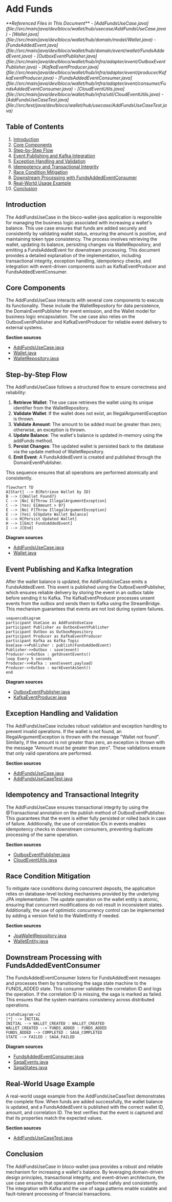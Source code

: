 # Add Funds

<cite>
**Referenced Files in This Document**   
- [AddFundsUseCase.java](file://src/main/java/dev/bloco/wallet/hub/usecase/AddFundsUseCase.java)
- [Wallet.java](file://src/main/java/dev/bloco/wallet/hub/domain/model/Wallet.java)
- [FundsAddedEvent.java](file://src/main/java/dev/bloco/wallet/hub/domain/event/wallet/FundsAddedEvent.java)
- [OutboxEventPublisher.java](file://src/main/java/dev/bloco/wallet/hub/infra/adapter/event/OutboxEventPublisher.java)
- [KafkaEventProducer.java](file://src/main/java/dev/bloco/wallet/hub/infra/adapter/event/producer/KafkaEventProducer.java)
- [FundsAddedEventConsumer.java](file://src/main/java/dev/bloco/wallet/hub/infra/adapter/event/consumer/FundsAddedEventConsumer.java)
- [CloudEventUtils.java](file://src/main/java/dev/bloco/wallet/hub/infra/util/CloudEventUtils.java)
- [AddFundsUseCaseTest.java](file://src/test/java/dev/bloco/wallet/hub/usecase/AddFundsUseCaseTest.java)
</cite>

## Table of Contents
1. [Introduction](#introduction)
2. [Core Components](#core-components)
3. [Step-by-Step Flow](#step-by-step-flow)
4. [Event Publishing and Kafka Integration](#event-publishing-and-kafka-integration)
5. [Exception Handling and Validation](#exception-handling-and-validation)
6. [Idempotency and Transactional Integrity](#idempotency-and-transactional-integrity)
7. [Race Condition Mitigation](#race-condition-mitigation)
8. [Downstream Processing with FundsAddedEventConsumer](#downstream-processing-with-fundsaddedeventconsumer)
9. [Real-World Usage Example](#real-world-usage-example)
10. [Conclusion](#conclusion)

## Introduction
The AddFundsUseCase in the bloco-wallet-java application is responsible for managing the business logic associated with increasing a wallet's balance. This use case ensures that funds are added securely and consistently by validating wallet status, ensuring the amount is positive, and maintaining token type consistency. The process involves retrieving the wallet, updating its balance, persisting changes via WalletRepository, and emitting a FundsAddedEvent for downstream processing. This document provides a detailed explanation of the implementation, including transactional integrity, exception handling, idempotency checks, and integration with event-driven components such as KafkaEventProducer and FundsAddedEventConsumer.

## Core Components

The AddFundsUseCase interacts with several core components to execute its functionality. These include the WalletRepository for data persistence, the DomainEventPublisher for event emission, and the Wallet model for business logic encapsulation. The use case also relies on the OutboxEventPublisher and KafkaEventProducer for reliable event delivery to external systems.

**Section sources**
- [AddFundsUseCase.java](file://src/main/java/dev/bloco/wallet/hub/usecase/AddFundsUseCase.java#L1-L59)
- [Wallet.java](file://src/main/java/dev/bloco/wallet/hub/domain/model/Wallet.java#L23-L121)
- [WalletRepository.java](file://src/main/java/dev/bloco/wallet/hub/domain/gateway/WalletRepository.java#L17-L32)

## Step-by-Step Flow

The AddFundsUseCase follows a structured flow to ensure correctness and reliability:

1. **Retrieve Wallet**: The use case retrieves the wallet using its unique identifier from the WalletRepository.
2. **Validate Wallet**: If the wallet does not exist, an IllegalArgumentException is thrown.
3. **Validate Amount**: The amount to be added must be greater than zero; otherwise, an exception is thrown.
4. **Update Balance**: The wallet's balance is updated in-memory using the addFunds method.
5. **Persist Changes**: The updated wallet is persisted back to the database via the update method of WalletRepository.
6. **Emit Event**: A FundsAddedEvent is created and published through the DomainEventPublisher.

This sequence ensures that all operations are performed atomically and consistently.

```mermaid
flowchart TD
A[Start] --> B[Retrieve Wallet by ID]
B --> C{Wallet Found?}
C --> |No| D[Throw IllegalArgumentException]
C --> |Yes| E{Amount > 0?}
E --> |No| F[Throw IllegalArgumentException]
E --> |Yes| G[Update Wallet Balance]
G --> H[Persist Updated Wallet]
H --> I[Emit FundsAddedEvent]
I --> J[End]
```

**Diagram sources**
- [AddFundsUseCase.java](file://src/main/java/dev/bloco/wallet/hub/usecase/AddFundsUseCase.java#L1-L59)
- [Wallet.java](file://src/main/java/dev/bloco/wallet/hub/domain/model/Wallet.java#L95-L101)

## Event Publishing and Kafka Integration

After the wallet balance is updated, the AddFundsUseCase emits a FundsAddedEvent. This event is published using the OutboxEventPublisher, which ensures reliable delivery by storing the event in an outbox table before sending it to Kafka. The KafkaEventProducer processes unsent events from the outbox and sends them to Kafka using the StreamBridge. This mechanism guarantees that events are not lost during system failures.

```mermaid
sequenceDiagram
participant UseCase as AddFundsUseCase
participant Publisher as OutboxEventPublisher
participant Outbox as OutboxRepository
participant Producer as KafkaEventProducer
participant Kafka as Kafka Topic
UseCase->>Publisher : publish(FundsAddedEvent)
Publisher->>Outbox : save(event)
Producer->>Outbox : getUnsentEvents()
loop Every 5 seconds
Producer->>Kafka : send(event.payload)
Producer->>Outbox : markEventAsSent()
end
```

**Diagram sources**
- [OutboxEventPublisher.java](file://src/main/java/dev/bloco/wallet/hub/infra/adapter/event/OutboxEventPublisher.java#L61-L73)
- [KafkaEventProducer.java](file://src/main/java/dev/bloco/wallet/hub/infra/adapter/event/producer/KafkaEventProducer.java#L144-L150)

## Exception Handling and Validation

The AddFundsUseCase includes robust validation and exception handling to prevent invalid operations. If the wallet is not found, an IllegalArgumentException is thrown with the message "Wallet not found". Similarly, if the amount is not greater than zero, an exception is thrown with the message "Amount must be greater than zero". These validations ensure that only valid operations are performed.

**Section sources**
- [AddFundsUseCase.java](file://src/main/java/dev/bloco/wallet/hub/usecase/AddFundsUseCase.java#L1-L59)
- [AddFundsUseCaseTest.java](file://src/test/java/dev/bloco/wallet/hub/usecase/AddFundsUseCaseTest.java#L61-L100)

## Idempotency and Transactional Integrity

The AddFundsUseCase ensures transactional integrity by using the @Transactional annotation on the publish method of OutboxEventPublisher. This guarantees that the event is either fully persisted or rolled back in case of failure. Additionally, the use of correlation IDs in events enables idempotency checks in downstream consumers, preventing duplicate processing of the same operation.

**Section sources**
- [OutboxEventPublisher.java](file://src/main/java/dev/bloco/wallet/hub/infra/adapter/event/OutboxEventPublisher.java#L61-L73)
- [CloudEventUtils.java](file://src/main/java/dev/bloco/wallet/hub/infra/util/CloudEventUtils.java#L45-L53)

## Race Condition Mitigation

To mitigate race conditions during concurrent deposits, the application relies on database-level locking mechanisms provided by the underlying JPA implementation. The update operation on the wallet entity is atomic, ensuring that concurrent modifications do not result in inconsistent states. Additionally, the use of optimistic concurrency control can be implemented by adding a version field to the WalletEntity if needed.

**Section sources**
- [JpaWalletRepository.java](file://src/main/java/dev/bloco/wallet/hub/infra/provider/data/repository/JpaWalletRepository.java#L87-L91)
- [WalletEntity.java](file://src/main/java/dev/bloco/wallet/hub/infra/provider/data/entity/WalletEntity.java)

## Downstream Processing with FundsAddedEventConsumer

The FundsAddedEventConsumer listens for FundsAddedEvent messages and processes them by transitioning the saga state machine to the FUNDS_ADDED state. This consumer validates the correlation ID and logs the operation. If the correlation ID is missing, the saga is marked as failed. This ensures that the system maintains consistency across distributed operations.

```mermaid
stateDiagram-v2
[*] --> INITIAL
INITIAL --> WALLET_CREATED : WALLET_CREATED
WALLET_CREATED --> FUNDS_ADDED : FUNDS_ADDED
FUNDS_ADDED --> COMPLETED : SAGA_COMPLETED
STATE --> FAILED : SAGA_FAILED
```

**Diagram sources**
- [FundsAddedEventConsumer.java](file://src/main/java/dev/bloco/wallet/hub/infra/adapter/event/consumer/FundsAddedEventConsumer.java#L61-L78)
- [SagaEvents.java](file://src/main/java/dev/bloco/wallet/hub/infra/provider/data/config/SagaEvents.java)
- [SagaStates.java](file://src/main/java/dev/bloco/wallet/hub/infra/provider/data/config/SagaStates.java)

## Real-World Usage Example

A real-world usage example from the AddFundsUseCaseTest demonstrates the complete flow. When funds are added successfully, the wallet balance is updated, and a FundsAddedEvent is published with the correct wallet ID, amount, and correlation ID. The test verifies that the event is captured and that its properties match the expected values.

**Section sources**
- [AddFundsUseCaseTest.java](file://src/test/java/dev/bloco/wallet/hub/usecase/AddFundsUseCaseTest.java#L22-L59)

## Conclusion

The AddFundsUseCase in bloco-wallet-java provides a robust and reliable mechanism for increasing a wallet's balance. By leveraging domain-driven design principles, transactional integrity, and event-driven architecture, the use case ensures that operations are performed safely and consistently. The integration with Kafka and the use of saga patterns enable scalable and fault-tolerant processing of financial transactions.